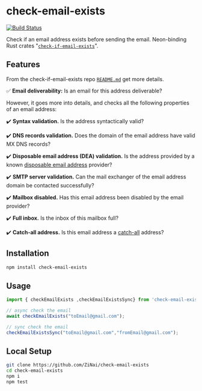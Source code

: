 # check-email-exists

[![Build Status](https://travis-ci.com/ZiNai/check-email-exists.svg?branch=master)](https://travis-ci.com/ZiNai/check-email-exists)

Check if an email address exists before sending the email.
Neon-binding Rust crates "[`check-if-email-exists`](https://github.com/amaurymartiny/check-if-email-exists)".


## Features

From the check-if-email-exists repo [`README.md`](https://github.com/amaurymartiny/check-if-email-exists/edit/master/README.md) get more details.

✅ **Email deliverability:** Is an email for this address deliverable?

However, it goes more into details, and checks all the following properties of an email address:

✔️ **Syntax validation.** Is the address syntactically valid?

✔️ **DNS records validation.** Does the domain of the email address have valid MX DNS records?

✔️ **Disposable email address (DEA) validation.** Is the address provided by a known [disposable email address](https://en.wikipedia.org/wiki/Disposable_email_address) provider?

✔️ **SMTP server validation.** Can the mail exchanger of the email address domain be contacted successfully?

✔️ **Mailbox disabled.** Has this email address been disabled by the email provider?

✔️ **Full inbox.** Is the inbox of this mailbox full?

✔️ **Catch-all address.** Is this email address a [catch-all](https://debounce.io/blog/help/what-is-a-catch-all-or-accept-all/) address?

## Installation

```bash
npm install check-email-exists
```

## Usage

```js
import { checkEmailExists ,checkEmailExistsSync} from 'check-email-exists';

// async check the email
await checkEmailExists("toEmail@gmail.com");

// sync check the email
checkEmailExistsSync("toEmail@gmail.com","fromEmail@gmail.com");
```

## Local Setup

```bash
git clone https://github.com/ZiNai/check-email-exists
cd check-email-exists
npm i
npm test
```
